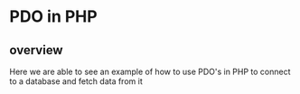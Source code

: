 # PDO in PHP

## overview
Here we are able to see an example of how to use PDO's in PHP to connect to a database and fetch data from it